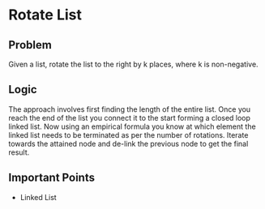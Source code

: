 # Rotate List

## Problem

Given a list, rotate the list to the right by k places, where k is non-negative.

## Logic

The approach involves first finding the length of the entire list. Once you reach the end of the list you connect it to the start forming a closed loop linked list. Now using an empirical formula you know at which element the linked list needs to be terminated as per the number of rotations. Iterate towards the attained node and de-link the previous node to get the final result.

## Important Points

- Linked List
